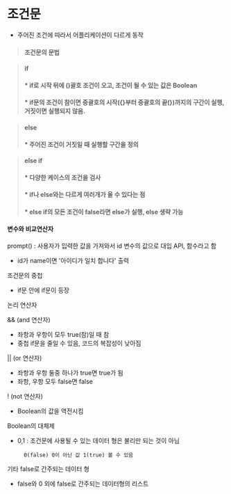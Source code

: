 # 조건문

* 주어진 조건에 따라서 어플리케이션이 다르게 동작

> ####  조건문의 문법

> #### if
> #### * if로 시작 뒤에 \(\)괄호 조건이 오고, 조건이 될 수 있는 값은 Boolean
> #### * if문의 조건이 참이면 중괄호의 시작\({}부터 중괄호의 끝\(}\)까지의 구간이 실행, 거짓이면 실행되지 않음.

> #### else
> #### * 주어진 조건이 거짓일 때 실행할 구간을 정의

> #### else if
> #### * 다양한 케이스의 조건을 검사
> #### * if나 else와는 다르게 여러개가 올 수 있다는 점
> #### * else if의 모든 조건이 false라면 else가 실행, else 생략 가능

#### 변수와 비교연산자

prompt\(\) : 사용자가 입력한 값을 가져와서 id 변수의 값으로 대입 API, 함수라고 함

* id가 name이면 '아이디가 일치 합니다' 출력

조건문의 중첩

* if문 안에 if문이 등장 

논리 연산자

&& \(and 연산자\)

* 좌항과 우항이 모두 true\(참\)일 때 참
* 중첩 if문을 줄일 수 있음, 코드의 복잡성이 낮아짐

\|\| \(or 연산자\)

* 좌항과 우항 둘중 하나가 true면 true가 됨
* 좌항, 우항 모두 false면 false

! \(not 연산자\)

* Boolean의 값을 역전시킴

Boolean의 대체제

* 0,1 : 조건문에 사용될 수 있는 데이터 형은 불리만 되는 것이 아님

  ```text
    0(false) 0이 아닌 값 1(true) 볼 수 있음
  ```

기타 false로 간주되는 데이터 형

* false와 0 외에 false로 간주되는 데이터형의 리스트

